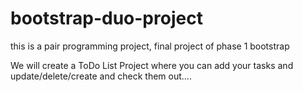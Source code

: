 # bootstrap-duo-project
this is a pair programming project, final project of phase 1 bootstrap 

We will create a ToDo List Project where you can add your tasks and update/delete/create and check them out....